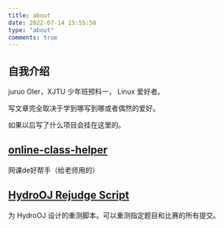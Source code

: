 ```yaml
---
title: about
date: 2022-07-14 15:55:58
type: "about"
comments: true
---
```


## 自我介绍

juruo OIer，XJTU 少年班预科一， Linux 爱好者。

写文章完全取决于学到哪写到哪或者偶然的爱好。

如果以后写了什么项目会挂在这里的。

## [online-class-helper](https://github.com/ShwStone/online-class-helper)

网课de好帮手（给老师用的）

## [HydroOJ Rejudge Script](https://github.com/ShwStone/hydrooj-rejudge)

为 HydroOJ 设计的重测脚本。可以重测指定题目和比赛的所有提交。

